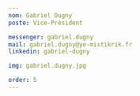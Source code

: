 ```yaml
---
nom: Gabriel Dugny
poste: Vice-Président

messenger: gabriel.dugny
mail: gabriel.dugny@ye-mistikrik.fr
linkedin: gabriel-dugny

img: gabriel.dugny.jpg

order: 5
---
```

